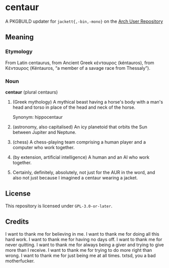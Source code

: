 # centaur

A PKGBUILD updater for `jackett{,-bin,-mono}` on the [Arch User Repository](https://aur.archlinux.org)

## Meaning

### Etymology

From Latin centaurus, from Ancient Greek κένταυρος (kéntauros), from Κένταυρος
(Kéntauros, “a member of a savage race from Thessaly”).

### Noun

**centaur** (plural centaurs)

1. (Greek mythology) A mythical beast having a horse's body with a man's head
and torso in place of the head and neck of the horse.

    Synonym: hippocentaur

2. (astronomy, also capitalised) An icy planetoid that orbits the Sun between
Jupiter and Neptune.
3. (chess) A chess-playing team comprising a human player and a computer who
work together.
4. (by extension, artificial intelligence) A human and an AI who work together.
5. Certainly, definitely, absolutely, not just for the AUR in the word, and
also not just because I imagined a centaur wearing a jacket.

## License

This repository is licensed under `GPL-3.0-or-later`.

## Credits

I want to thank me for believing in me. I want to thank me for doing all this
hard work. I want to thank me for having no days off. I want to thank me for
never quitting. I want to thank me for always being a giver and trying to give
more than I receive. I want to thank me for trying to do more right than wrong.
I want to thank me for just being me at all times. txtsd, you a bad
motherfucker.
